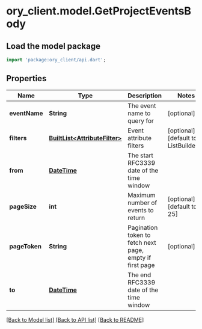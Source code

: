 # ory_client.model.GetProjectEventsBody

## Load the model package
```dart
import 'package:ory_client/api.dart';
```

## Properties
Name | Type | Description | Notes
------------ | ------------- | ------------- | -------------
**eventName** | **String** | The event name to query for | [optional] 
**filters** | [**BuiltList&lt;AttributeFilter&gt;**](AttributeFilter.md) | Event attribute filters | [optional] [default to ListBuilder()]
**from** | [**DateTime**](DateTime.md) | The start RFC3339 date of the time window | 
**pageSize** | **int** | Maximum number of events to return | [optional] [default to 25]
**pageToken** | **String** | Pagination token to fetch next page, empty if first page | [optional] 
**to** | [**DateTime**](DateTime.md) | The end RFC3339 date of the time window | 

[[Back to Model list]](../README.md#documentation-for-models) [[Back to API list]](../README.md#documentation-for-api-endpoints) [[Back to README]](../README.md)


